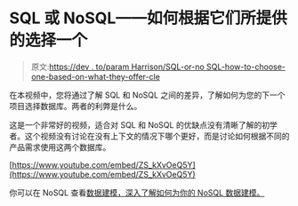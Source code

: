 # SQL 或 NoSQL——如何根据它们所提供的选择一个

> 原文:[https://dev . to/param Harrison/SQL-or-no SQL-how-to-choose-one-based-on-what-they-offer-cle](https://dev.to/paramharrison/sql-or-nosql-how-to-choose-one-based-on-what-they-offer-cle)

在本视频中，您将通过了解 SQL 和 NoSQL 之间的差异，了解如何为您的下一个项目选择数据库。两者的利弊是什么。

这是一个非常好的视频，适合对 SQL 和 NoSQL 的优缺点没有清晰了解的初学者。这个视频没有讨论在没有上下文的情况下哪个更好，而是讨论如何根据不同的产品需求使用这两个数据库。

[https://www.youtube.com/embed/ZS_kXvOeQ5Y](https://www.youtube.com/embed/ZS_kXvOeQ5Y)

你可以在 NoSQL 查看[数据建模，深入了解如何为你的 NoSQL 数据建模。](https://learnwithparam.com/tech-talks/modelling-data-for-nosql-databases)